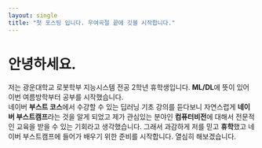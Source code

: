 ```yaml
---
layout: single
title: "첫 포스팅 입니다. 우여곡절 끝에 깃블 시작합니다."
---
```

# 안녕하세요.
저는 광운대학교 로봇학부 지능시스템 전공 2학년 휴학생입니다.     **ML/DL**에 뜻이 있어 이번 여름방학부터 공부를 시작했습니다.    
네이버 **부스트 코스**에서 수강할 수 있는 딥러닝 기초 강의를 듣다보니 자연스럽게 **네이버 부스트캠프**라는 것을 알게 되었고    제가 관심있는 분야인 **컴퓨터비전**에 대해서 전문적인 교육을 받을 수 있는
기회라고 생각했습니다.    그래서 과감하게 저를 믿고 **휴학**했고 네이버 부스트캠프에 들어가 배우기 위한 준비를 시작합니다.    열심히 해보겠습니다.